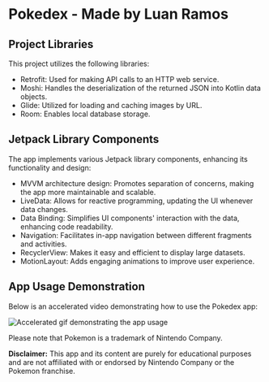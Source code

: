 # Pokedex - Made by Luan Ramos

## Project Libraries

This project utilizes the following libraries:

- Retrofit: Used for making API calls to an HTTP web service.
- Moshi: Handles the deserialization of the returned JSON into Kotlin data objects.
- Glide: Utilized for loading and caching images by URL.
- Room: Enables local database storage.

## Jetpack Library Components

The app implements various Jetpack library components, enhancing its functionality and design:

- MVVM architecture design: Promotes separation of concerns, making the app more maintainable and scalable.
- LiveData: Allows for reactive programming, updating the UI whenever data changes.
- Data Binding: Simplifies UI components' interaction with the data, enhancing code readability.
- Navigation: Facilitates in-app navigation between different fragments and activities.
- RecyclerView: Makes it easy and efficient to display large datasets.
- MotionLayout: Adds engaging animations to improve user experience.

## App Usage Demonstration

Below is an accelerated video demonstrating how to use the Pokedex app:

![Accelerated gif demonstrating the app usage](Pokedex_video.gif)

Please note that Pokemon is a trademark of Nintendo Company.

**Disclaimer:** This app and its content are purely for educational purposes and are not affiliated with or endorsed by Nintendo Company or the Pokemon franchise.

